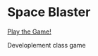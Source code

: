 # Space Blaster
[Play the Game!](https://noahorta22.itch.io/space-blaster)

Developlement class game
